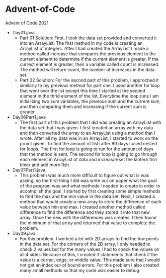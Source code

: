 # Advent-of-Code
Advent of Code 2021
* Day01.java 
  * Part 01 Solution: First, I took the data set provided and converted it into an ArrayList. The first method in my code is creating an ArrayList of integers. After I had created the ArrayList I made a method called increase that compares the previous element to the current element to determine if the current element is greater. If the currect element is greater, then a variable called count is increased. The method will return count, the number of increases in the data set. 
  * Part 02 Solution: For the second part of this problem, I approched it similarly to my previous method for part one. I used another for loop that went over the list except this time I started at the second element in the thrid element of the list. Everytime the loop runs I am initializing two sum variables, the previous sum and the current sum, and then comparing them and increasing if the current sum is greater. 
* Day06Part1.java
  *  The first part of this problem that I did was creating an ArrayList with the data set that I was given. I first created an array with my data and then converted the array to an ArrayList using a method that I wrote. After all my data was in an ArrayList, I started to work on the promt given. To find the amount of fish after 80 days I used nested for loops. The first for loop is going to run for the amount of days that the method is sent. The second for loop is going to go through each element in ArrayList of data and increas/reset the lantern fish timer and add more fish.
* Day07Part1.java
  *   This problem was much more difficult to figure out what is was asking, so the first thing I did was write out on paper what the goal of the program was and what methods I needed to create in order to accomplish the goal. I started by first creating some simple methods to find the max and the min value in the data set. Next, I created a method that would create a new array to store the difference of each value between min and max. I created another method called difference to find the difference and they stored it into that new array. Once the new with the differences was creates, I then found the minimum of that array and returned that value to complete the problem.
* Day09.java
   *    For this problem, I worked a lot with 2D arrays to find the low points in the data set. For the corners of the 2D array, I only needed to check 2 values but for the many values I had to check the values on all 4 sides. Because of this, I created if statements that check if the value is a corner, edge, or middle value. This made sure that I would not get an index out of bound errors. For this problem I also created many small methods so that my code was easier to debug. 
